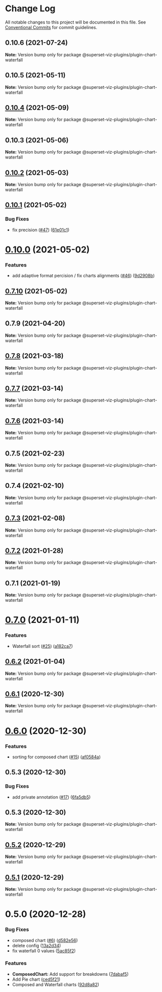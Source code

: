# Change Log

All notable changes to this project will be documented in this file.
See [Conventional Commits](https://conventionalcommits.org) for commit guidelines.

## 0.10.6 (2021-07-24)

**Note:** Version bump only for package @superset-viz-plugins/plugin-chart-waterfall





## 0.10.5 (2021-05-11)

**Note:** Version bump only for package @superset-viz-plugins/plugin-chart-waterfall





## [0.10.4](https://github.com/nielsen-oss/superset-viz-plugins/compare/@superset-viz-plugins/plugin-chart-waterfall@0.10.3...@superset-viz-plugins/plugin-chart-waterfall@0.10.4) (2021-05-09)

**Note:** Version bump only for package @superset-viz-plugins/plugin-chart-waterfall





## 0.10.3 (2021-05-06)

**Note:** Version bump only for package @superset-viz-plugins/plugin-chart-waterfall





## [0.10.2](https://github.com/nielsen-oss/superset-viz-plugins/compare/@superset-viz-plugins/plugin-chart-waterfall@0.10.1...@superset-viz-plugins/plugin-chart-waterfall@0.10.2) (2021-05-03)

**Note:** Version bump only for package @superset-viz-plugins/plugin-chart-waterfall





## [0.10.1](https://github.com/nielsen-oss/superset-viz-plugins/compare/@superset-viz-plugins/plugin-chart-waterfall@0.10.0...@superset-viz-plugins/plugin-chart-waterfall@0.10.1) (2021-05-02)


### Bug Fixes

* fix precision ([#47](https://github.com/nielsen-oss/superset-viz-plugins/issues/47)) ([61e01c1](https://github.com/nielsen-oss/superset-viz-plugins/commit/61e01c133643917268d8915d13ddbc6cbcc5b587))





# [0.10.0](https://github.com/nielsen-oss/superset-viz-plugins/compare/@superset-viz-plugins/plugin-chart-waterfall@0.7.10...@superset-viz-plugins/plugin-chart-waterfall@0.10.0) (2021-05-02)


### Features

* add adaptive format percision / fix charts alignments ([#46](https://github.com/nielsen-oss/superset-viz-plugins/issues/46)) ([9d2908b](https://github.com/nielsen-oss/superset-viz-plugins/commit/9d2908b99b4e738090ad587808cb3950eba473b5))





## [0.7.10](https://github.com/nielsen-oss/superset-viz-plugins/compare/@superset-viz-plugins/plugin-chart-waterfall@0.8.0...@superset-viz-plugins/plugin-chart-waterfall@0.7.10) (2021-05-02)

**Note:** Version bump only for package @superset-viz-plugins/plugin-chart-waterfall





## 0.7.9 (2021-04-20)

**Note:** Version bump only for package @superset-viz-plugins/plugin-chart-waterfall





## [0.7.8](https://github.com/nielsen-oss/superset-viz-plugins/compare/@superset-viz-plugins/plugin-chart-waterfall@0.7.7...@superset-viz-plugins/plugin-chart-waterfall@0.7.8) (2021-03-18)

**Note:** Version bump only for package @superset-viz-plugins/plugin-chart-waterfall





## [0.7.7](https://github.com/nielsen-oss/superset-viz-plugins/compare/@superset-viz-plugins/plugin-chart-waterfall@0.7.6...@superset-viz-plugins/plugin-chart-waterfall@0.7.7) (2021-03-14)

**Note:** Version bump only for package @superset-viz-plugins/plugin-chart-waterfall





## [0.7.6](https://github.com/nielsen-oss/superset-viz-plugins/compare/@superset-viz-plugins/plugin-chart-waterfall@0.7.5...@superset-viz-plugins/plugin-chart-waterfall@0.7.6) (2021-03-14)

**Note:** Version bump only for package @superset-viz-plugins/plugin-chart-waterfall





## 0.7.5 (2021-02-23)

**Note:** Version bump only for package @superset-viz-plugins/plugin-chart-waterfall





## 0.7.4 (2021-02-10)

**Note:** Version bump only for package @superset-viz-plugins/plugin-chart-waterfall





## [0.7.3](https://github.com/nielsen-oss/superset-viz-plugins/compare/@superset-viz-plugins/plugin-chart-waterfall@0.7.2...@superset-viz-plugins/plugin-chart-waterfall@0.7.3) (2021-02-08)

**Note:** Version bump only for package @superset-viz-plugins/plugin-chart-waterfall





## [0.7.2](https://github.com/nielsen-oss/superset-viz-plugins/compare/@superset-viz-plugins/plugin-chart-waterfall@0.7.0...@superset-viz-plugins/plugin-chart-waterfall@0.7.2) (2021-01-28)

**Note:** Version bump only for package @superset-viz-plugins/plugin-chart-waterfall





## 0.7.1 (2021-01-19)

**Note:** Version bump only for package @superset-viz-plugins/plugin-chart-waterfall





# [0.7.0](https://github.com/nielsen-oss/superset-viz-plugins/compare/@superset-viz-plugins/plugin-chart-waterfall@0.6.2...@superset-viz-plugins/plugin-chart-waterfall@0.7.0) (2021-01-11)


### Features

* Waterfall sort ([#25](https://github.com/nielsen-oss/superset-viz-plugins/issues/25)) ([a182ca7](https://github.com/nielsen-oss/superset-viz-plugins/commit/a182ca72bd766d61a94975a8c1a24a9cb0748f23))





## [0.6.2](https://github.com/nielsen-oss/superset-viz-plugins/compare/@superset-viz-plugins/plugin-chart-waterfall@0.6.1...@superset-viz-plugins/plugin-chart-waterfall@0.6.2) (2021-01-04)

**Note:** Version bump only for package @superset-viz-plugins/plugin-chart-waterfall





## [0.6.1](https://github.com/nielsen-oss/superset-viz-plugins/compare/@superset-viz-plugins/plugin-chart-waterfall@0.6.0...@superset-viz-plugins/plugin-chart-waterfall@0.6.1) (2020-12-30)

**Note:** Version bump only for package @superset-viz-plugins/plugin-chart-waterfall





# [0.6.0](https://github.com/nielsen-oss/superset-viz-plugins/compare/@superset-viz-plugins/plugin-chart-waterfall@0.5.3...@superset-viz-plugins/plugin-chart-waterfall@0.6.0) (2020-12-30)


### Features

* sorting for composed chart ([#15](https://github.com/nielsen-oss/superset-viz-plugins/issues/15)) ([af0584a](https://github.com/nielsen-oss/superset-viz-plugins/commit/af0584af5b2108fabdb2c6c0fa0654a5a556fbd1))





## 0.5.3 (2020-12-30)


### Bug Fixes

* add private annotation ([#17](https://github.com/nielsen-oss/superset-viz-plugins/issues/17)) ([6fa5db5](https://github.com/nielsen-oss/superset-viz-plugins/commit/6fa5db5cff10792d6f14eb82f30067c8dc3e2c71))





## 0.5.3 (2020-12-30)

**Note:** Version bump only for package @superset-viz-plugins/plugin-chart-waterfall





## [0.5.2](https://github.com/nielsen-oss/superset-viz-plugins/compare/@superset-viz-plugins/plugin-chart-waterfall@0.5.1...@superset-viz-plugins/plugin-chart-waterfall@0.5.2) (2020-12-29)

**Note:** Version bump only for package @superset-viz-plugins/plugin-chart-waterfall





## [0.5.1](https://github.com/nielsen-oss/superset-viz-plugins/compare/@superset-viz-plugins/plugin-chart-waterfall@0.5.0...@superset-viz-plugins/plugin-chart-waterfall@0.5.1) (2020-12-29)

**Note:** Version bump only for package @superset-viz-plugins/plugin-chart-waterfall





# 0.5.0 (2020-12-28)


### Bug Fixes

* composed chart ([#6](https://github.com/nielsen-oss/superset-viz-plugins/issues/6)) ([d582e56](https://github.com/nielsen-oss/superset-viz-plugins/commit/d582e56b98ebc626968b4f9587348bdeb0e4b20c))
* delete config ([13a2d34](https://github.com/nielsen-oss/superset-viz-plugins/commit/13a2d34ef688d76520d722e3d263ed70681c31cf))
* fix waterfall 0 values ([5ac85f2](https://github.com/nielsen-oss/superset-viz-plugins/commit/5ac85f26f951a0782b1f816825542b9bc2fdffd3))


### Features

* **ComposedChart:** Add support for breakdowns ([7dabaf5](https://github.com/nielsen-oss/superset-viz-plugins/commit/7dabaf5c76a98a4a5e8fe4083f8773890f4dfe85))
* Add Pie chart ([ced5f21](https://github.com/nielsen-oss/superset-viz-plugins/commit/ced5f2185ddfec2003d0b88b42c075beea0f0cb2))
* Composed and Waterfall charts ([92d8a82](https://github.com/nielsen-oss/superset-viz-plugins/commit/92d8a82da539d794f9b8c367a16f95249b912a50))
